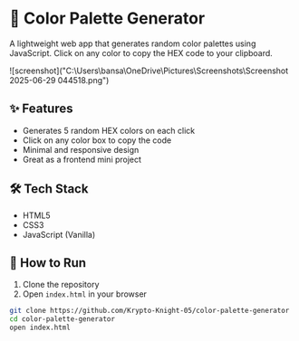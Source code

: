 # 🎨 Color Palette Generator

A lightweight web app that generates random color palettes using JavaScript. Click on any color to copy the HEX code to your clipboard.

![screenshot]("C:\Users\bansa\OneDrive\Pictures\Screenshots\Screenshot 2025-06-29 044518.png")

## ✨ Features

- Generates 5 random HEX colors on each click
- Click on any color box to copy the code
- Minimal and responsive design
- Great as a frontend mini project

## 🛠️ Tech Stack

- HTML5
- CSS3
- JavaScript (Vanilla)

## 🚀 How to Run

1. Clone the repository  
2. Open `index.html` in your browser

```bash
git clone https://github.com/Krypto-Knight-05/color-palette-generator
cd color-palette-generator
open index.html
